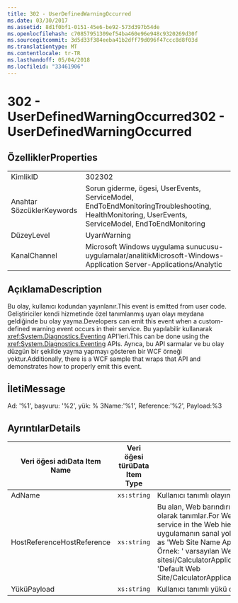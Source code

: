 ```yaml
---
title: 302 - UserDefinedWarningOccurred
ms.date: 03/30/2017
ms.assetid: 8d1f0bf1-0151-45e6-be92-573d397b54de
ms.openlocfilehash: c70857951309ef54ba460e96e948c9320269d30f
ms.sourcegitcommit: 3d5d33f384eeba41b2dff79d096f47ccc8d8f03d
ms.translationtype: MT
ms.contentlocale: tr-TR
ms.lasthandoff: 05/04/2018
ms.locfileid: "33461906"
---
```

# <a name="302---userdefinedwarningoccurred"></a><span data-ttu-id="4e92a-102">302 - UserDefinedWarningOccurred</span><span class="sxs-lookup"><span data-stu-id="4e92a-102">302 - UserDefinedWarningOccurred</span></span>
## <a name="properties"></a><span data-ttu-id="4e92a-103">Özellikler</span><span class="sxs-lookup"><span data-stu-id="4e92a-103">Properties</span></span>  
  
|||  
|-|-|  
|<span data-ttu-id="4e92a-104">Kimlik</span><span class="sxs-lookup"><span data-stu-id="4e92a-104">ID</span></span>|<span data-ttu-id="4e92a-105">302</span><span class="sxs-lookup"><span data-stu-id="4e92a-105">302</span></span>|  
|<span data-ttu-id="4e92a-106">Anahtar Sözcükler</span><span class="sxs-lookup"><span data-stu-id="4e92a-106">Keywords</span></span>|<span data-ttu-id="4e92a-107">Sorun giderme, ögesi, UserEvents, ServiceModel, EndToEndMonitoring</span><span class="sxs-lookup"><span data-stu-id="4e92a-107">Troubleshooting, HealthMonitoring, UserEvents, ServiceModel, EndToEndMonitoring</span></span>|  
|<span data-ttu-id="4e92a-108">Düzey</span><span class="sxs-lookup"><span data-stu-id="4e92a-108">Level</span></span>|<span data-ttu-id="4e92a-109">Uyarı</span><span class="sxs-lookup"><span data-stu-id="4e92a-109">Warning</span></span>|  
|<span data-ttu-id="4e92a-110">Kanal</span><span class="sxs-lookup"><span data-stu-id="4e92a-110">Channel</span></span>|<span data-ttu-id="4e92a-111">Microsoft Windows uygulama sunucusu-uygulamalar/analitik</span><span class="sxs-lookup"><span data-stu-id="4e92a-111">Microsoft-Windows-Application Server-Applications/Analytic</span></span>|  
  
## <a name="description"></a><span data-ttu-id="4e92a-112">Açıklama</span><span class="sxs-lookup"><span data-stu-id="4e92a-112">Description</span></span>  
 <span data-ttu-id="4e92a-113">Bu olay, kullanıcı kodundan yayınlanır.</span><span class="sxs-lookup"><span data-stu-id="4e92a-113">This event is emitted from user code.</span></span> <span data-ttu-id="4e92a-114">Geliştiriciler kendi hizmetinde özel tanımlanmış uyarı olayı meydana geldiğinde bu olay yayma.</span><span class="sxs-lookup"><span data-stu-id="4e92a-114">Developers can emit this event when a custom-defined warning event occurs in their service.</span></span> <span data-ttu-id="4e92a-115">Bu yapılabilir kullanarak <xref:System.Diagnostics.Eventing> API'leri.</span><span class="sxs-lookup"><span data-stu-id="4e92a-115">This can be done using the <xref:System.Diagnostics.Eventing> APIs.</span></span> <span data-ttu-id="4e92a-116">Ayrıca, bu API sarmalar ve bu olay düzgün bir şekilde yayma yapmayı gösteren bir WCF örneği yoktur.</span><span class="sxs-lookup"><span data-stu-id="4e92a-116">Additionally, there is a WCF sample that wraps that API and demonstrates how to properly emit this event.</span></span>  
  
## <a name="message"></a><span data-ttu-id="4e92a-117">İleti</span><span class="sxs-lookup"><span data-stu-id="4e92a-117">Message</span></span>  
 <span data-ttu-id="4e92a-118">Ad: '%1', başvuru: '%2', yük: % 3</span><span class="sxs-lookup"><span data-stu-id="4e92a-118">Name:'%1', Reference:'%2', Payload:%3</span></span>  
  
## <a name="details"></a><span data-ttu-id="4e92a-119">Ayrıntılar</span><span class="sxs-lookup"><span data-stu-id="4e92a-119">Details</span></span>  
  
|<span data-ttu-id="4e92a-120">Veri öğesi adı</span><span class="sxs-lookup"><span data-stu-id="4e92a-120">Data Item Name</span></span>|<span data-ttu-id="4e92a-121">Veri öğesi türü</span><span class="sxs-lookup"><span data-stu-id="4e92a-121">Data Item Type</span></span>|<span data-ttu-id="4e92a-122">Açıklama</span><span class="sxs-lookup"><span data-stu-id="4e92a-122">Description</span></span>|  
|--------------------|--------------------|-----------------|  
|<span data-ttu-id="4e92a-123">Ad</span><span class="sxs-lookup"><span data-stu-id="4e92a-123">Name</span></span>|`xs:string`|<span data-ttu-id="4e92a-124">Kullanıcı tanımlı olayın adı.</span><span class="sxs-lookup"><span data-stu-id="4e92a-124">The user-defined name of the event.</span></span>|  
|<span data-ttu-id="4e92a-125">HostReference</span><span class="sxs-lookup"><span data-stu-id="4e92a-125">HostReference</span></span>|`xs:string`|<span data-ttu-id="4e92a-126">Bu alan, Web barındırılan hizmetler için Web hiyerarşi hizmetinde benzersiz olarak tanımlar.</span><span class="sxs-lookup"><span data-stu-id="4e92a-126">For Web-hosted services, this field uniquely identifies the service in the Web hierarchy.</span></span> <span data-ttu-id="4e92a-127">Biçimi olarak tanımlanan ' Web sitesi adı uygulamanın sanal yolu&#124;hizmet sanal yolu&#124;ServiceName'.</span><span class="sxs-lookup"><span data-stu-id="4e92a-127">Its format is defined as 'Web Site Name Application Virtual Path&#124;Service Virtual Path&#124;ServiceName'.</span></span> <span data-ttu-id="4e92a-128">Örnek: ' varsayılan Web sitesi/CalculatorApplication&#124;/CalculatorService.svc&#124;CalculatorService'.</span><span class="sxs-lookup"><span data-stu-id="4e92a-128">Example: 'Default Web Site/CalculatorApplication&#124;/CalculatorService.svc&#124;CalculatorService'.</span></span>|  
|<span data-ttu-id="4e92a-129">Yükü</span><span class="sxs-lookup"><span data-stu-id="4e92a-129">Payload</span></span>|`xs:string`|<span data-ttu-id="4e92a-130">Kullanıcı tanımlı yükü olay.</span><span class="sxs-lookup"><span data-stu-id="4e92a-130">The user-defined payload of the event.</span></span>|
